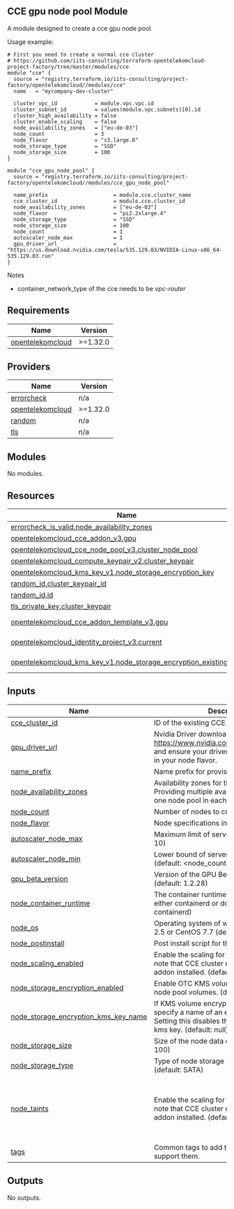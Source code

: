 ## CCE gpu node pool Module

A module designed to create a cce gpu node pool. 

Usage example:
```hcl
# First you need to create a normal cce cluster
# https://github.com/iits-consulting/terraform-opentelekomcloud-project-factory/tree/master/modules/cce
module "cce" {
  source = "registry.terraform.io/iits-consulting/project-factory/opentelekomcloud//modules/cce"
  name   = "mycompany-dev-cluster"
  
  cluster_vpc_id            = module.vpc.vpc.id
  cluster_subnet_id         = values(module.vpc.subnets)[0].id
  cluster_high_availability = false
  cluster_enable_scaling    = false
  node_availability_zones   = ["eu-de-03"]
  node_count                = 3
  node_flavor               = "s3.large.8"
  node_storage_type         = "SSD"
  node_storage_size         = 100
}

module "cce_gpu_node_pool" {
  source = "registry.terraform.io/iits-consulting/project-factory/opentelekomcloud//modules/cce_gpu_node_pool"

  name_prefix                     = module.cce.cluster_name
  cce_cluster_id                  = module.cce.cluster_id
  node_availability_zones         = ["eu-de-03"]
  node_flavor                     = "pi2.2xlarge.4"
  node_storage_type               = "SSD"
  node_storage_size               = 100
  node_count                      = 1
  autoscaler_node_max             = 1
  gpu_driver_url                  = "https://us.download.nvidia.com/tesla/535.129.03/NVIDIA-Linux-x86_64-535.129.03.run"
}

```


Notes
- container_network_type of the cce needs to be _vpc-router_
<!-- BEGIN_TF_DOCS -->
## Requirements

| Name | Version |
|------|---------|
| <a name="requirement_opentelekomcloud"></a> [opentelekomcloud](#requirement\_opentelekomcloud) | >=1.32.0 |

## Providers

| Name | Version |
|------|---------|
| <a name="provider_errorcheck"></a> [errorcheck](#provider\_errorcheck) | n/a |
| <a name="provider_opentelekomcloud"></a> [opentelekomcloud](#provider\_opentelekomcloud) | >=1.32.0 |
| <a name="provider_random"></a> [random](#provider\_random) | n/a |
| <a name="provider_tls"></a> [tls](#provider\_tls) | n/a |

## Modules

No modules.

## Resources

| Name | Type |
|------|------|
| [errorcheck_is_valid.node_availability_zones](https://registry.terraform.io/providers/iits-consulting/errorcheck/latest/docs/resources/is_valid) | resource |
| [opentelekomcloud_cce_addon_v3.gpu](https://registry.terraform.io/providers/opentelekomcloud/opentelekomcloud/latest/docs/resources/cce_addon_v3) | resource |
| [opentelekomcloud_cce_node_pool_v3.cluster_node_pool](https://registry.terraform.io/providers/opentelekomcloud/opentelekomcloud/latest/docs/resources/cce_node_pool_v3) | resource |
| [opentelekomcloud_compute_keypair_v2.cluster_keypair](https://registry.terraform.io/providers/opentelekomcloud/opentelekomcloud/latest/docs/resources/compute_keypair_v2) | resource |
| [opentelekomcloud_kms_key_v1.node_storage_encryption_key](https://registry.terraform.io/providers/opentelekomcloud/opentelekomcloud/latest/docs/resources/kms_key_v1) | resource |
| [random_id.cluster_keypair_id](https://registry.terraform.io/providers/hashicorp/random/latest/docs/resources/id) | resource |
| [random_id.id](https://registry.terraform.io/providers/hashicorp/random/latest/docs/resources/id) | resource |
| [tls_private_key.cluster_keypair](https://registry.terraform.io/providers/hashicorp/tls/latest/docs/resources/private_key) | resource |
| [opentelekomcloud_cce_addon_template_v3.gpu](https://registry.terraform.io/providers/opentelekomcloud/opentelekomcloud/latest/docs/data-sources/cce_addon_template_v3) | data source |
| [opentelekomcloud_identity_project_v3.current](https://registry.terraform.io/providers/opentelekomcloud/opentelekomcloud/latest/docs/data-sources/identity_project_v3) | data source |
| [opentelekomcloud_kms_key_v1.node_storage_encryption_existing_key](https://registry.terraform.io/providers/opentelekomcloud/opentelekomcloud/latest/docs/data-sources/kms_key_v1) | data source |

## Inputs

| Name | Description | Type | Default | Required |
|------|-------------|------|---------|:--------:|
| <a name="input_cce_cluster_id"></a> [cce\_cluster\_id](#input\_cce\_cluster\_id) | ID of the existing CCE cluster. | `string` | n/a | yes |
| <a name="input_gpu_driver_url"></a> [gpu\_driver\_url](#input\_gpu\_driver\_url) | Nvidia Driver download URL. Please refer to https://www.nvidia.com/Download/Find.aspx and ensure your driver is matching the GPU in your node flavor. | `string` | n/a | yes |
| <a name="input_name_prefix"></a> [name\_prefix](#input\_name\_prefix) | Name prefix for provisioned resources. | `string` | n/a | yes |
| <a name="input_node_availability_zones"></a> [node\_availability\_zones](#input\_node\_availability\_zones) | Availability zones for the node pools. Providing multiple availability zones creates one node pool in each zone. | `set(string)` | n/a | yes |
| <a name="input_node_count"></a> [node\_count](#input\_node\_count) | Number of nodes to create | `number` | n/a | yes |
| <a name="input_node_flavor"></a> [node\_flavor](#input\_node\_flavor) | Node specifications in otc flavor format | `string` | n/a | yes |
| <a name="input_autoscaler_node_max"></a> [autoscaler\_node\_max](#input\_autoscaler\_node\_max) | Maximum limit of servers to create. (default: 10) | `number` | `10` | no |
| <a name="input_autoscaler_node_min"></a> [autoscaler\_node\_min](#input\_autoscaler\_node\_min) | Lower bound of servers to always keep (default: <node\_count>) | `number` | `null` | no |
| <a name="input_gpu_beta_version"></a> [gpu\_beta\_version](#input\_gpu\_beta\_version) | Version of the GPU Beta Addon Template (default: 1.2.28) | `string` | `"1.2.28"` | no |
| <a name="input_node_container_runtime"></a> [node\_container\_runtime](#input\_node\_container\_runtime) | The container runtime to use. Must be set to either containerd or docker. (default: containerd) | `string` | `"containerd"` | no |
| <a name="input_node_os"></a> [node\_os](#input\_node\_os) | Operating system of worker nodes: EulerOS 2.5 or CentOS 7.7 (default: EulerOS 2.9) | `string` | `"Ubuntu 22.04"` | no |
| <a name="input_node_postinstall"></a> [node\_postinstall](#input\_node\_postinstall) | Post install script for the node pool. | `string` | `""` | no |
| <a name="input_node_scaling_enabled"></a> [node\_scaling\_enabled](#input\_node\_scaling\_enabled) | Enable the scaling for the node pool. Please note that CCE cluster must have autoscaling addon installed. (default: 10) | `bool` | `true` | no |
| <a name="input_node_storage_encryption_enabled"></a> [node\_storage\_encryption\_enabled](#input\_node\_storage\_encryption\_enabled) | Enable OTC KMS volume encryption for the node pool volumes. (default: false) | `bool` | `false` | no |
| <a name="input_node_storage_encryption_kms_key_name"></a> [node\_storage\_encryption\_kms\_key\_name](#input\_node\_storage\_encryption\_kms\_key\_name) | If KMS volume encryption is enabled, specify a name of an existing kms key. Setting this disables the creation of a new kms key. (default: null) | `string` | `null` | no |
| <a name="input_node_storage_size"></a> [node\_storage\_size](#input\_node\_storage\_size) | Size of the node data disk in GB (default: 100) | `number` | `100` | no |
| <a name="input_node_storage_type"></a> [node\_storage\_type](#input\_node\_storage\_type) | Type of node storage SATA, SAS or SSD (default: SATA) | `string` | `"SATA"` | no |
| <a name="input_node_taints"></a> [node\_taints](#input\_node\_taints) | Enable the scaling for the node pool. Please note that CCE cluster must have autoscaling addon installed. (default: 10) | <pre>list(object({<br>    effect = string<br>    key    = string<br>    value  = string<br>  }))</pre> | <pre>[<br>  {<br>    "effect": "PreferNoSchedule",<br>    "key": "gpu-node",<br>    "value": "true"<br>  }<br>]</pre> | no |
| <a name="input_tags"></a> [tags](#input\_tags) | Common tags to add to resources that support them. | `map(string)` | `null` | no |

## Outputs

No outputs.
<!-- END_TF_DOCS -->